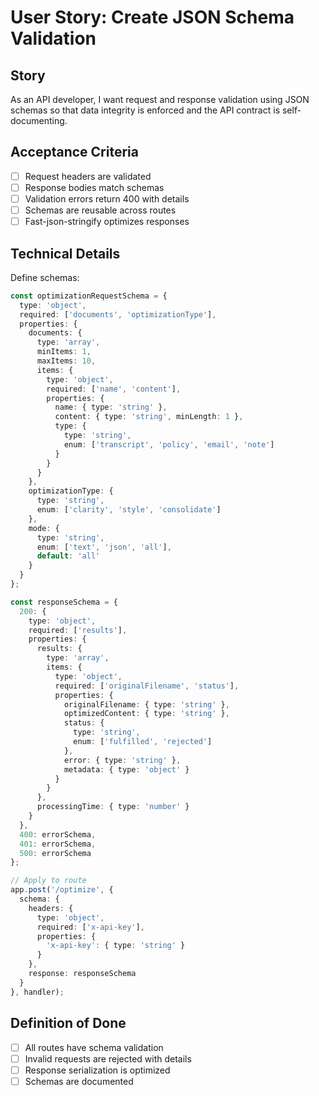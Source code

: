 # User Story: Create JSON Schema Validation

## Story
As an API developer, I want request and response validation using JSON schemas so that data integrity is enforced and the API contract is self-documenting.

## Acceptance Criteria
- [ ] Request headers are validated
- [ ] Response bodies match schemas
- [ ] Validation errors return 400 with details
- [ ] Schemas are reusable across routes
- [ ] Fast-json-stringify optimizes responses

## Technical Details
Define schemas:
```typescript
const optimizationRequestSchema = {
  type: 'object',
  required: ['documents', 'optimizationType'],
  properties: {
    documents: {
      type: 'array',
      minItems: 1,
      maxItems: 10,
      items: {
        type: 'object',
        required: ['name', 'content'],
        properties: {
          name: { type: 'string' },
          content: { type: 'string', minLength: 1 },
          type: { 
            type: 'string',
            enum: ['transcript', 'policy', 'email', 'note']
          }
        }
      }
    },
    optimizationType: {
      type: 'string',
      enum: ['clarity', 'style', 'consolidate']
    },
    mode: {
      type: 'string',
      enum: ['text', 'json', 'all'],
      default: 'all'
    }
  }
};

const responseSchema = {
  200: {
    type: 'object',
    required: ['results'],
    properties: {
      results: {
        type: 'array',
        items: {
          type: 'object',
          required: ['originalFilename', 'status'],
          properties: {
            originalFilename: { type: 'string' },
            optimizedContent: { type: 'string' },
            status: { 
              type: 'string',
              enum: ['fulfilled', 'rejected']
            },
            error: { type: 'string' },
            metadata: { type: 'object' }
          }
        }
      },
      processingTime: { type: 'number' }
    }
  },
  400: errorSchema,
  401: errorSchema,
  500: errorSchema
};

// Apply to route
app.post('/optimize', {
  schema: {
    headers: {
      type: 'object',
      required: ['x-api-key'],
      properties: {
        'x-api-key': { type: 'string' }
      }
    },
    response: responseSchema
  }
}, handler);
```

## Definition of Done
- [ ] All routes have schema validation
- [ ] Invalid requests are rejected with details
- [ ] Response serialization is optimized
- [ ] Schemas are documented